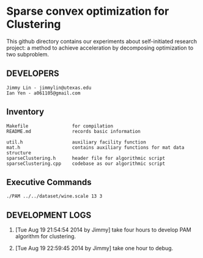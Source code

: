 Sparse convex optimization for Clustering
=======================

This github directory contains our experiments about self-initiated research
project: a method to achieve acceleration by decomposing optimization to two subproblem.

DEVELOPERS
---------------

    Jimmy Lin - jimmylin@utexas.edu
    Ian Yen - a061105@gmail.com


Inventory
--------------

    Makefile                for compilation
    README.md               records basic information

    util.h                  auxiliary facility function
    mat.h                   contains auxiliary functions for mat data structure
    sparseClustering.h      header file for algorithmic script
    sparseClustering.cpp    codebase as our algorithmic script

Executive Commands
---------------
    
    ./PAM ../../dataset/wine.scale 13 3

DEVELOPMENT LOGS
---------------

1. [Tue Aug 19 21:54:54 2014 by Jimmy] take four hours to develop PAM
   algorithm for clustering.

1. [Tue Aug 19 22:59:45 2014 by Jimmy] take one hour to debug.
